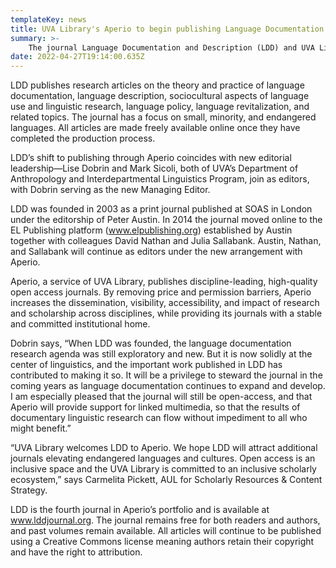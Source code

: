 ```yaml
---
templateKey: news
title: UVA Library's Aperio to begin publishing Language Documentation and Description
summary: >-
    The journal Language Documentation and Description (LDD) and UVA Library are pleased to announce that LDD has joined Aperio, the UVA Library-led open access press.
date: 2022-04-27T19:14:00.635Z
---
```

LDD publishes research articles on the theory and practice of language documentation, language description, sociocultural aspects of language use and linguistic research, language policy, language revitalization, and related topics. The journal has a focus on small, minority, and endangered languages. All articles are made freely available online once they have completed the production process.

LDD’s shift to publishing through Aperio coincides with new editorial leadership—Lise Dobrin and Mark Sicoli, both of UVA’s Department of Anthropology and Interdepartmental Linguistics Program, join as editors, with Dobrin serving as the new Managing Editor.

LDD was founded in 2003 as a print journal published at SOAS in London under the editorship of Peter Austin. In 2014 the journal moved online to the EL Publishing platform (www.elpublishing.org) established by Austin together with colleagues David Nathan and Julia Sallabank. Austin, Nathan, and Sallabank will continue as editors under the new arrangement with Aperio.

Aperio, a service of UVA Library, publishes discipline-leading, high-quality open access journals. By removing price and permission barriers, Aperio increases the dissemination, visibility, accessibility, and impact of research and scholarship across disciplines, while providing its journals with a stable and committed institutional home.

Dobrin says, “When LDD was founded, the language documentation research agenda was still exploratory and new. But it is now solidly at the center of linguistics, and the important work published in LDD has contributed to making it so. It will be a privilege to steward the journal in the coming years as language documentation continues to expand and develop. I am especially pleased that the journal will still be open-access, and that Aperio will provide support for linked multimedia, so that the results of documentary linguistic research can flow without impediment to all who might benefit.”

“UVA Library welcomes LDD to Aperio. We hope LDD will attract additional journals elevating endangered languages and cultures. Open access is an inclusive space and the UVA Library is committed to an inclusive scholarly ecosystem,” says Carmelita Pickett, AUL for Scholarly Resources & Content Strategy.

LDD is the fourth journal in Aperio’s portfolio and is available at www.lddjournal.org. The journal remains free for both readers and authors, and past volumes remain available. All articles will continue to be published using a Creative Commons license meaning authors retain their copyright and have the right to attribution.